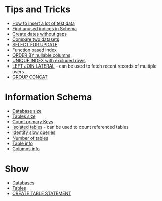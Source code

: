 # Tips and Tricks

- [How to insert a lot of test data](queries/fill_in_test_data.sql)
- [Find unused indices in Schema](queries/find_unused_indices.sql)
- [Create dates without gaps](queries/create_dates_without_gaps.sql)
- [Compare two datasets](queries/compare_two_datasets.sql)
- [SELECT FOR UPDATE](queries/select_for_update.sql)
- [Function based index](queries/function_based_index.sql)
- [ORDER BY nullable columns](queries/order_by_nullable_column.sql)
- [UNIQUE INDEX with excluded rows](queries/unique_index_excluded_rows.sql)
- [LEFT JOIN LATERAL](queries/left_join_lateral.sql) - can be used to fetch recent records of multiple users.
- [GROUP CONCAT](queries/group_concat.sql)

# Information Schema
- [Database size](information_schema/database_size.sql)
- [Tables size](information_schema/tables_size.sql)
- [Count primary Keys](information_schema/count_primary_keys.sql)
- [Isolated tables](information_schema/isolated_tables.sql) - can be used to count referenced tables
- [Identify slow queries](information_schema/indentify_slow_queries.sql)
- [Number of tables](information_schema/number_of_tables.sql)
- [Table info](information_schema/table_info.sql)
- [Columns info](information_schema/column_info.sql)

# Show
- [Databases](show/show_databases.sql)
- [Tables](show/show_tables.sql)
- [CREATE TABLE STATEMENT](show/show_create_table.sql)